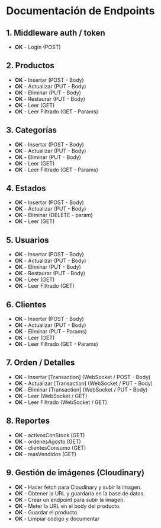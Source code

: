 # Documentación de Endpoints

## 1. Middleware auth / token

- **OK** - Login (POST)

## 2. Productos

- **OK** - Insertar (POST - Body)
- **OK** - Actualizar (PUT - Body)
- **OK** - Eliminar (PUT - Body)
- **OK** - Restaurar (PUT - Body)
- **OK** - Leer (GET)
- **OK** - Leer Filtrado (GET - Params)

## 3. Categorías

- **OK** - Insertar (POST - Body)
- **OK** - Actualizar (PUT - Body)
- **OK** - Eliminar (PUT - Body)
- **OK** - Leer (GET)
- **OK** - Leer Filtrado (GET - Params)

## 4. Estados

- **OK** - Insertar (POST - Body)
- **OK** - Actualizar (PUT - Body)
- **OK** - Eliminar (DELETE - param)
- **OK** - Leer (GET)

## 5. Usuarios

- **OK** - Insertar (POST - Body)
- **OK** - Actualizar (PUT - Body)
- **OK** - Eliminar (PUT - Body)
- **OK** - Restaurar (PUT - Body)
- **OK** - Leer (GET)
- **OK** - Leer Filtrado (GET)

## 6. Clientes

- **OK** - Insertar (POST - Body)
- **OK** - Actualizar (PUT - Body)
- **OK** - Eliminar (PUT - Params)
- **OK** - Leer (GET)
- **OK** - Leer Filtrado (GET - Params)

## 7. Orden / Detalles

- **OK** - Insertar [Transaction] (WebSocket / POST - Body)
- **OK** - Actualizar [Transaction] (WebSocket / PUT - Body)
- **OK** - Eliminar [Transaction] (WebSocket / PUT - Body)
- **OK** - Leer (WebSocket / GET)
- **OK** - Leer Filtrado (WebSocket / GET)

## 8. Reportes

- **OK** - activosConStock (GET)
- **OK** - ordenesAgosto (GET)
- **OK** - clientesConsumo (GET)
- **OK** - masVendidos (GET)

## 9. Gestión de imágenes (Cloudinary)

- **OK** - Hacer fetch para Cloudinary y subir la imagen.
- **OK** - Obtener la URL y guardarla en la base de datos.
- **OK** - Crear un endpoint para subir la imagen.
- **OK** - Meter la URL en el body del producto.
- **OK** - Guardar el producto.
- **OK** - Limpiar codigo y documentar
